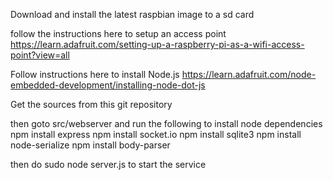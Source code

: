 Download and install the latest raspbian image to a sd card

follow the instructions here to setup an access point 
https://learn.adafruit.com/setting-up-a-raspberry-pi-as-a-wifi-access-point?view=all

Follow instructions here to install Node.js
https://learn.adafruit.com/node-embedded-development/installing-node-dot-js

Get the sources from this git repository

then goto src/webserver and run the following to install node dependencies
npm install express
npm install socket.io
npm install sqlite3
npm install node-serialize
npm install body-parser

then do sudo node server.js to start the service
